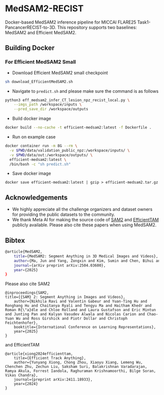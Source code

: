 # MedSAM2-RECIST

Docker-based MedSAM2 inference pipeline for MICCAI FLARE25 Task1-PancancerRECIST-to-3D. 
This repository supports two baselines: MedSAM2 and Efficient MedSAM2.

## Building Docker

### For Efficient MedSAM2 Small

- Download Efficient MedSAM2 small checkpoint
```bash
sh download_EfficientMedSAM2.sh
```
- Navigate to `predict.sh` and please make sure the command is as follows
```bash
python3 eff_medsam2_infer_CT_lesion_npz_recist_local.py \
    --imgs_path /workspace/inputs \
    --pred_save_dir /workspace/outputs
```
- Build docker image
```bash
docker build --no-cache -t efficient-medsam2:latest -f Dockerfile .
```
- Run on example case
```bash
docker container run -m 8G --rm \
  -v $PWD/data/validation_public_npz:/workspace/inputs/ \
  -v $PWD/data/out:/workspace/outputs/ \
  efficient-medsam2:latest \
  /bin/bash -c "sh predict.sh" 
```
- Save docker image
```
docker save efficient-medsam2:latest | gzip > efficient-medsam2.tar.gz
```



## Acknowledgements

- We highly appreciate all the challenge organizers and dataset owners for providing the public datasets to the community.
- We thank Meta AI for making the source code of [SAM2](https://github.com/facebookresearch/sam2) and [EfficientTAM](https://github.com/yformer/EfficientTAM) publicly available. Please also cite these papers when using MedSAM2. 


## Bibtex

```bash
@article{MedSAM2,
    title={MedSAM2: Segment Anything in 3D Medical Images and Videos},
    author={Ma, Jun and Yang, Zongxin and Kim, Sumin and Chen, Bihui and Baharoon, Mohammed and Fallahpour, Adibvafa and Asakereh, Reza and Lyu, Hongwei and Wang, Bo},
    journal={arXiv preprint arXiv:2504.03600},
    year={2025}
}
```
Please also cite SAM2
```
@inproceedings{SAM2,
title={{SAM} 2: Segment Anything in Images and Videos},
    author={Nikhila Ravi and Valentin Gabeur and Yuan-Ting Hu and Ronghang Hu and Chaitanya Ryali and Tengyu Ma and Haitham Khedr and Roman R{\"a}dle and Chloe Rolland and Laura Gustafson and Eric Mintun and Junting Pan and Kalyan Vasudev Alwala and Nicolas Carion and Chao-Yuan Wu and Ross Girshick and Piotr Dollar and Christoph Feichtenhofer},
    booktitle={International Conference on Learning Representations},
    year={2025}
}
```

and EfficientTAM

```
@article{xiong2024efficienttam,
    title={Efficient Track Anything},
    author={Yunyang Xiong, Chong Zhou, Xiaoyu Xiang, Lemeng Wu, Chenchen Zhu, Zechun Liu, Saksham Suri, Balakrishnan Varadarajan, Ramya Akula, Forrest Iandola, Raghuraman Krishnamoorthi, Bilge Soran, Vikas Chandra},
    journal={preprint arXiv:2411.18933},
    year={2024}
}
```

